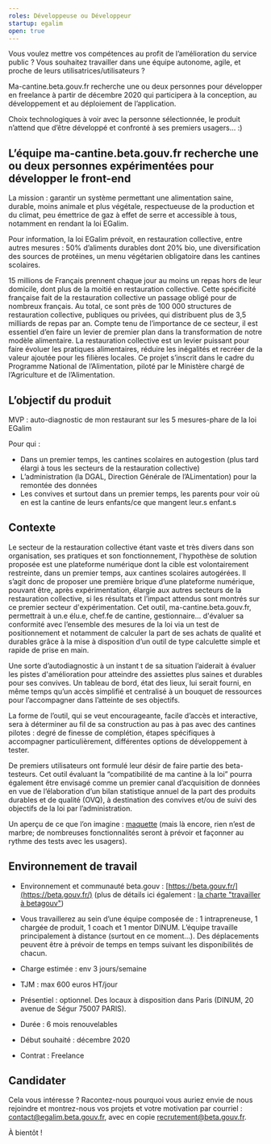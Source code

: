 ```yaml
---
roles: Développeuse ou Développeur 
startup: egalim
open: true
---
```


Vous voulez mettre vos compétences au profit de l’amélioration du service public ? Vous souhaitez travailler dans une équipe autonome, agile, et proche de leurs utilisatrices/utilisateurs ?

Ma-cantine.beta.gouv.fr recherche une ou deux personnes pour développer en freelance à partir de décembre 2020 qui participera à la conception, au développement et au déploiement de l’application.

Choix technologiques à voir avec la personne sélectionnée, le produit n’attend que d’être développé et confronté à ses premiers usagers… :) 


## L’équipe ma-cantine.beta.gouv.fr recherche une ou deux personnes expérimentées pour développer le front-end 

La mission : garantir un système permettant une alimentation saine, durable, moins animale et plus végétale, respectueuse de la production et du climat, peu émettrice de gaz à effet de serre et accessible à tous, notamment en rendant la loi EGalim.

Pour information, la loi EGalim prévoit, en restauration collective, entre autres mesures : 50% d’aliments durables dont 20% bio, une diversification des sources de protéines, un menu végétarien obligatoire dans les cantines scolaires.

15 millions de Français prennent chaque jour au moins un repas hors de leur domicile, dont plus de la moitié en restauration collective. Cette spécificité française fait de la restauration collective un passage obligé pour de nombreux français. Au total, ce sont près de 100 000 structures de restauration collective, publiques ou privées, qui distribuent plus de 3,5 milliards de repas par an. Compte tenu de l’importance de ce secteur, il est essentiel d’en faire un levier de premier plan dans la transformation de notre modèle alimentaire. La restauration collective est un levier puissant pour faire évoluer les pratiques alimentaires, réduire les inégalités et recréer de la valeur ajoutée pour les filières locales. Ce projet s’inscrit dans le cadre du Programme National de l’Alimentation, piloté par le Ministère chargé de l’Agriculture et de l’Alimentation.


## L’objectif du produit


MVP : auto-diagnostic de mon restaurant sur les 5 mesures-phare de la loi EGalim

Pour qui :

- Dans un premier temps, les cantines scolaires en autogestion (plus tard élargi à tous les secteurs de la restauration collective)
- L’administration (la DGAL, Direction Générale de l’ALimentation) pour la remontée des données
- Les convives et surtout dans un premier temps, les parents pour voir où en est la cantine de leurs enfants/ce que mangent leur.s enfant.s



## Contexte

Le secteur de la restauration collective étant vaste et très divers dans son organisation, ses pratiques et son fonctionnement, l'hypothèse de solution proposée est une plateforme numérique dont la cible est volontairement restreinte, dans un premier temps, aux cantines scolaires autogérées. Il s’agit donc de proposer une première brique d’une plateforme numérique, pouvant être, après expérimentation, élargie aux autres secteurs de la restauration collective, si les résultats et l’impact attendus sont montrés sur ce premier secteur d'expérimentation. Cet outil, ma-cantine.beta.gouv.fr, permettrait à un.e élu.e, chef.fe de cantine, gestionnaire… d'évaluer sa conformité avec l’ensemble des mesures de la loi via un test de positionnement et notamment de calculer la part de ses achats de qualité et durables grâce à la mise à disposition d’un outil de type calculette simple et rapide de prise en main.

Une sorte d’autodiagnostic à un instant t de sa situation l’aiderait à évaluer les pistes d'amélioration pour atteindre des assiettes plus saines et durables pour ses convives. Un tableau de bord, état des lieux, lui serait fourni, en même temps qu’un accès simplifié et centralisé à un bouquet de ressources pour l’accompagner dans l’atteinte de ses objectifs. 

La forme de l’outil, qui se veut encourageante, facile d’accès et interactive, sera à déterminer au fil de sa construction au pas à pas avec des cantines pilotes : degré de finesse de complétion, étapes spécifiques à accompagner particulièrement, différentes options de développement à tester. 

De premiers utilisateurs ont formulé leur désir de faire partie des beta-testeurs. Cet outil évaluant la “compatibilité de ma cantine à la loi” pourra également être envisagé comme un premier canal d’acquisition de données en vue de l’élaboration d’un bilan statistique annuel de la part des produits durables et de qualité (OVQ), à destination des convives et/ou de suivi des objectifs de la loi par l’administration.

Un aperçu de ce que l’on imagine : [maquette](https://www.figma.com/file/poPizZZa75PE38Or26x6cI/Untitled?node-id=33%3A24) (mais là encore, rien n’est de marbre; de nombreuses fonctionnalités seront à prévoir et façonner au rythme des tests avec les usagers).



## Environnement de travail

- Environnement et communauté beta.gouv : [https://beta.gouv.fr/](https://beta.gouv.fr/) (plus de détails ici également : [la charte "travailler à betagouv"](https://doc.incubateur.net/communaute/travailler-a-beta-gouv/bienvenue/charte))

- Vous travaillerez au sein d’une équipe composée de : 1 intrapreneuse, 1 chargée de produit, 1 coach et 1 mentor DINUM. L’équipe travaille principalement à distance (surtout en ce moment…). Des déplacements peuvent être à prévoir de temps en temps suivant les disponibilités de chacun.
- Charge estimée : env 3 jours/semaine
- TJM : max 600 euros HT/jour
- Présentiel : optionnel. Des locaux à disposition dans Paris (DINUM, 20 avenue de Ségur 75007 PARIS).
- Durée : 6 mois renouvelables
- Début souhaité : décembre 2020
- Contrat : Freelance

## Candidater

Cela vous intéresse ? 
Racontez-nous pourquoi vous auriez envie de nous rejoindre et montrez-nous vos projets et votre motivation par courriel : [contact@egalim.beta.gouv.fr](mailto:contact@egalim.beta.gouv.fr), avec en copie [recrutement@beta.gouv.fr](mailto:recrutement@beta.gouv.fr).


À bientôt !
